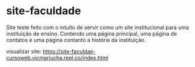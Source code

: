 # site-faculdade
Site teste feito com o intuito de servir como um site institucional para uma instituição de ensino. Contendo uma página principal, uma página de contatos e uma página contanto a história da instituição.

visualizar site: https://site-faculdae-cursoweb.vicmariucha.repl.co/index.html
